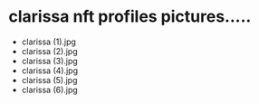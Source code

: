 # clarissa nft profiles pictures.....
- clarissa (1).jpg
- clarissa (2).jpg
- clarissa (3).jpg
- clarissa (4).jpg
- clarissa (5).jpg
- clarissa (6).jpg
